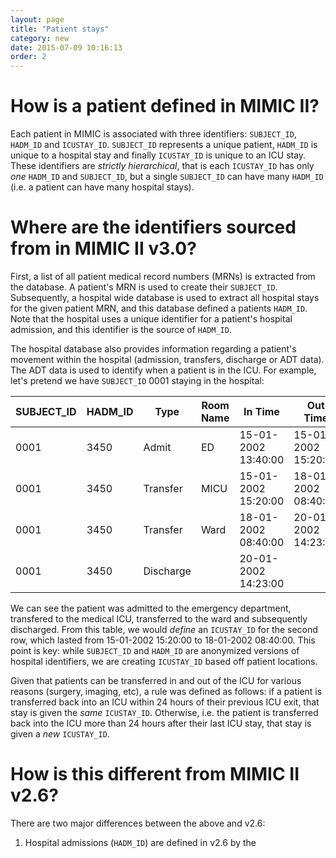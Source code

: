 ```yaml
---
layout: page
title: "Patient stays"
category: new
date: 2015-07-09 10:16:13
order: 2
---
```



# How is a patient defined in MIMIC II?

Each patient in MIMIC is associated with three identifiers: `SUBJECT_ID`, `HADM_ID` and `ICUSTAY_ID`. `SUBJECT_ID` represents a unique patient, `HADM_ID` is unique to a hospital stay and finally `ICUSTAY_ID` is unique to an ICU stay. These identifiers are *strictly hierarchical*, that is each `ICUSTAY_ID` has only *one* `HADM_ID` and `SUBJECT_ID`, but a single `SUBJECT_ID` can have many `HADM_ID` (i.e. a patient can have many hospital stays).

# Where are the identifiers sourced from in MIMIC II v3.0?

First, a list of all patient medical record numbers (MRNs) is extracted from the database. A patient's MRN is used to create their `SUBJECT_ID`. Subsequently, a hospital wide database is used to extract all hospital stays for the given patient MRN, and this database defined a patients `HADM_ID`. Note that the hospital uses a unique identifier for a patient's hospital admission, and this identifier is the source of `HADM_ID`.

The hospital database also provides information regarding a patient's movement within the hospital (admission, transfers, discharge or ADT data). The ADT data is used to identify when a patient is in the ICU. For example, let's pretend we have `SUBJECT_ID` 0001 staying in the hospital:

SUBJECT_ID | HADM_ID | Type | Room Name | In Time | Out Time
----------- | ------ | ---- | --------- | ------- | --------
0001 | 3450 | Admit | ED | 15-01-2002 13:40:00 | 15-01-2002 15:20:00
0001 | 3450 | Transfer | MICU | 15-01-2002 15:20:00 | 18-01-2002 08:40:00
0001 | 3450 | Transfer | Ward | 18-01-2002 08:40:00 | 20-01-2002 14:23:00
0001 | 3450 | Discharge | | 20-01-2002 14:23:00 |

We can see the patient was admitted to the emergency department, transfered to the medical ICU, transferred to the ward and subsequently discharged. From this table, we would *define* an `ICUSTAY_ID` for the second row, which lasted from 15-01-2002 15:20:00 to 18-01-2002 08:40:00. This point is key: while `SUBJECT_ID` and `HADM_ID` are anonymized versions of hospital identifiers, we are creating `ICUSTAY_ID` based off patient locations.

Given that patients can be transferred in and out of the ICU for various reasons (surgery, imaging, etc), a rule was defined as follows: if a patient is transferred back into an ICU within 24 hours of their previous ICU exit, that stay is given the *same* `ICUSTAY_ID`. Otherwise, i.e. the patient is transferred back into the ICU more than 24 hours after their last ICU stay, that stay is given a *new* `ICUSTAY_ID`.

# How is this different from MIMIC II v2.6?
 
There are two major differences between the above and v2.6:

 1. Hospital admissions (`HADM_ID`) are defined in v2.6 by the 